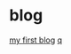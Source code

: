 # blog

[my first blog](https://github.com/xieshanshan/blog/issues/1)
[q](https://github.com/xieshanshan/blog/issues/1)
